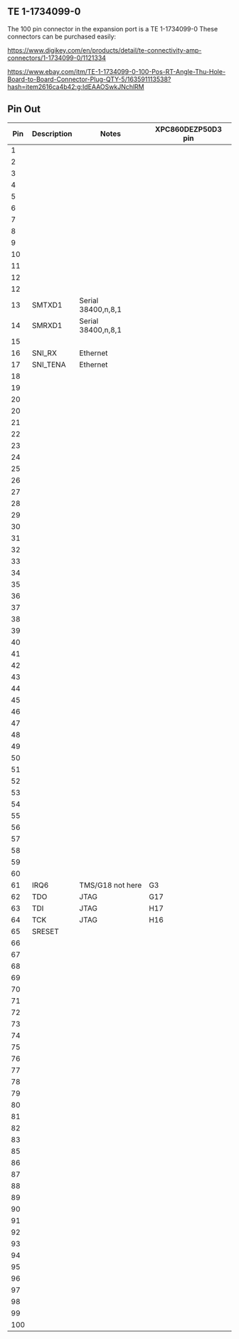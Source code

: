 ## TE 1-1734099-0

The 100 pin connector in the expansion port is a TE 1-1734099-0
These connectors can be purchased easily:

https://www.digikey.com/en/products/detail/te-connectivity-amp-connectors/1-1734099-0/1121334

https://www.ebay.com/itm/TE-1-1734099-0-100-Pos-RT-Angle-Thu-Hole-Board-to-Board-Connector-Plug-QTY-5/163591113538?hash=item2616ca4b42:g:IdEAAOSwkJNchlRM

## Pin Out
|Pin  | Description | Notes              | XPC860DEZP50D3 pin |
|-----|-------------|--------------------|--------------------|
| 1   |             |                    |                    |
| 2   |             |                    |                    |
| 3   |             |                    |                    |
| 4   |             |                    |                    |
| 5   |             |                    |                    |
| 6   |             |                    |                    |
| 7   |             |                    |                    |
| 8   |             |                    |                    |
| 9   |             |                    |                    |
| 10  |             |                    |                    |
| 11  |             |                    |                    |
| 12  |             |                    |                    |
| 12  |             |                    |                    |
| 13  | SMTXD1      | Serial 38400,n,8,1 |                    |
| 14  | SMRXD1      | Serial 38400,n,8,1 |                    |
| 15  |             |                    |                    |
| 16  | SNI_RX      | Ethernet           |                    |
| 17  | SNI_TENA    | Ethernet           |                    |
| 18  |             |                    |                    |
| 19  |             |                    |                    |
| 20  |             |                    |                    |
| 20  |             |                    |                    |
| 21  |             |                    |                    |
| 22  |             |                    |                    |
| 23  |             |                    |                    |
| 24  |             |                    |                    |
| 25  |             |                    |                    |
| 26  |             |                    |                    |
| 27  |             |                    |                    |
| 28  |             |                    |                    |
| 29  |             |                    |                    |
| 30  |             |                    |                    |
| 31  |             |                    |                    |
| 32  |             |                    |                    |
| 33  |             |                    |                    |
| 34  |             |                    |                    |
| 35  |             |                    |                    |
| 36  |             |                    |                    |
| 37  |             |                    |                    |
| 38  |             |                    |                    |
| 39  |             |                    |                    |
| 40  |             |                    |                    |
| 41  |             |                    |                    |
| 42  |             |                    |                    |
| 43  |             |                    |                    |
| 44  |             |                    |                    |
| 45  |             |                    |                    |
| 46  |             |                    |                    |
| 47  |             |                    |                    |
| 48  |             |                    |                    |
| 49  |             |                    |                    |
| 50  |             |                    |                    |
| 51  |             |                    |                    |
| 52  |             |                    |                    |
| 53  |             |                    |                    |
| 54  |             |                    |                    |
| 55  |             |                    |                    |
| 56  |             |                    |                    |
| 57  |             |                    |                    |
| 58  |             |                    |                    |
| 59  |             |                    |                    |
| 60  |             |                    |                    |
| 61  | IRQ6        | TMS/G18 not here   | G3                 |
| 62  | TDO         | JTAG               | G17                |
| 63  | TDI         | JTAG               | H17                |
| 64  | TCK         | JTAG               | H16                |
| 65  | SRESET      |                    |                    |
| 66  |             |                    |                    |
| 67  |             |                    |                    |
| 68  |             |                    |                    |
| 69  |             |                    |                    |
| 70  |             |                    |                    |
| 71  |             |                    |                    |
| 72  |             |                    |                    |
| 73  |             |                    |                    |
| 74  |             |                    |                    |
| 75  |             |                    |                    |
| 76  |             |                    |                    |
| 77  |             |                    |                    |
| 78  |             |                    |                    |
| 79  |             |                    |                    |
| 80  |             |                    |                    |
| 81  |             |                    |                    |
| 82  |             |                    |                    |
| 83  |             |                    |                    |
| 85  |             |                    |                    |
| 86  |             |                    |                    |
| 87  |             |                    |                    |
| 88  |             |                    |                    |
| 89  |             |                    |                    |
| 90  |             |                    |                    |
| 91  |             |                    |                    |
| 92  |             |                    |                    |
| 93  |             |                    |                    |
| 94  |             |                    |                    |
| 95  |             |                    |                    |
| 96  |             |                    |                    |
| 97  |             |                    |                    |
| 98  |             |                    |                    |
| 99  |             |                    |                    |
| 100 |             |                    |                    |

